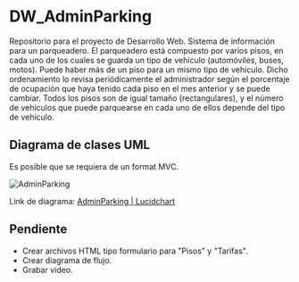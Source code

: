# DW_AdminParking

Repositorio para el proyecto de Desarrollo Web.
Sistema de información para un parqueadero. El parqueadero está compuesto por varios pisos, en cada uno de los cuales se guarda un tipo de vehículo (automóviles, buses, motos). Puede haber más de un piso para un mismo tipo de vehículo. Dicho ordenamiento lo revisa periódicamente el administrador según el porcentaje de ocupación que haya tenido cada piso en el mes anterior y se puede cambiar. Todos los pisos son de igual tamaño (rectangulares), y el número de vehículos que puede parquearse en cada uno de ellos depende del tipo de vehículo. 


## Diagrama de clases UML

Es posible que se requiera de un format MVC.

![AdminParking](https://github.com/santiagoreyb/DW_AdminParking/assets/68712197/6b5e8cb1-350f-44af-b925-65967607d4f9)

Link de diagrama: [AdminParking | Lucidchart](https://lucid.app/lucidchart/65218aa2-1a03-48b2-bbe8-1a68c5a32220/edit?viewport_loc=664%2C-1666%2C5090%2C2081%2C0_0&invitationId=inv_8660e747-ce90-494d-8b83-ea9a0931ab51)



## Pendiente

* Crear archivos HTML tipo formulario para "Pisos" y "Tarifas".
* Crear diagrama de flujo.
* Grabar video.

